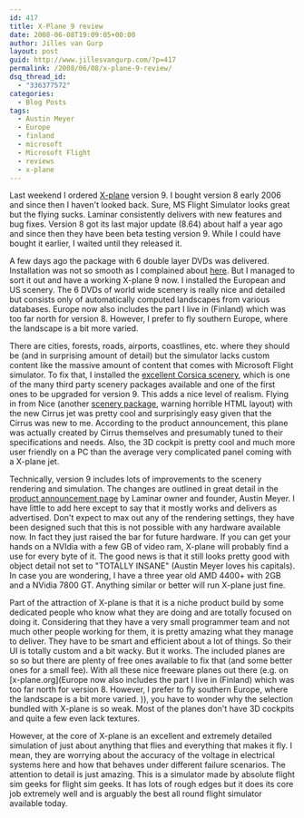 ```yaml
---
id: 417
title: X-Plane 9 review
date: 2008-06-08T19:09:05+00:00
author: Jilles van Gurp
layout: post
guid: http://www.jillesvangurp.com/?p=417
permalink: /2008/06/08/x-plane-9-review/
dsq_thread_id:
  - "336377572"
categories:
  - Blog Posts
tags:
  - Austin Meyer
  - Europe
  - finland
  - microsoft
  - Microsoft Flight
  - reviews
  - x-plane
---
```

Last weekend I ordered [X-plane](http://x-plane.com) version 9. I bought version 8 early 2006 and since then I haven't looked back. Sure, MS Flight Simulator looks great but the flying sucks. Laminar consistently delivers with new features and bug fixes. Version 8 got its last major update (8.64) about half a year ago and since then they have been beta testing version 9. While I could have bought it earlier, I waited until they released it.

A few days ago the package with 6 double layer DVDs was delivered. Installation was not so smooth as I complained about [here](http://xplanescenery.blogspot.com/2008/06/installer-chaos.html). But I managed to sort it out and have a working X-plane 9 now. I installed the European and US scenery. The 6 DVDs of world wide scenery is really nice and detailed but consists only of automatically computed landscapes from various databases. Europe now also includes the part I live in (Finland) which was too far north for version 8. However, I prefer to fly southern Europe, where the landscape is a bit more varied.

There are cities, forests, roads, airports, coastlines, etc. where they should be (and in surprising amount of detail) but the simulator lacks custom content like the massive amount of content that comes with Microsoft Flight simulator. To fix that, I installed the [excellent Corsica scenery](http://home.scarlet.be/~thdamman/xplane/scenery.htm), which is one of the many third party scenery packages available and one of the first ones to be upgraded for version 9. This adds a nice level of realism. Flying in from Nice (another [scenery package](http://teamskydream.free.fr/m-fly/index.html), warning horrible HTML layout) with the new Cirrus jet was pretty cool and surprisingly easy given that the Cirrus was new to me. According to the product announcement, this plane was actually created by Cirrus themselves and presumably tuned to their specifications and needs. Also, the 3D cockpit is pretty cool and much more user friendly on a PC than the average very complicated panel coming with a X-plane jet.

Technically, version 9 includes lots of improvements to the scenery rendering and simulation. The changes are outlined in great detail in the [product announcement page](http://x-plane.com) by Laminar owner and founder, Austin Meyer. I have little to add here except to say that it mostly works and delivers as advertised. Don't expect to max out any of the rendering settings, they have been designed such that this is not possible with any hardware available now. In fact they just raised the bar for future hardware. If you can get your hands on a NVIdia with a few GB of video ram, X-plane will probably find a use for every byte of it. The good news is that it still looks pretty good with object detail not set to "TOTALLY INSANE" (Austin Meyer loves his capitals). In case you are wondering, I have a three year old AMD 4400+ with 2GB and a NVidia 7800 GT. Anything similar or better will run X-plane just fine.

Part of the attraction of X-plane is that it is a niche product build by some dedicated people who know what they are doing and are totally focused on doing it. Considering that they have a very small programmer team and not much other people working for them, it is pretty amazing what they manage to deliver. They have to be smart and efficient about a lot of things. So their UI is totally custom and a bit wacky. But it works. The included planes are so so but there are plenty of free ones available to fix that (and some better ones for a small fee). With all these nice freeware planes out there (e.g. on [x-plane.org](Europe now also includes the part I live in (Finland) which was too far north for version 8. However, I prefer to fly southern Europe, where the landscape is a bit more varied. )), you have to wonder why the selection bundled with X-plane is so weak. Most of the planes don't have 3D cockpits and quite a few even lack textures.

However, at the core of X-plane is an excellent and extremely detailed simulation of just about anything that flies and everything that makes it fly. I mean, they are worrying about the accuracy of the voltage in electrical systems here and how that behaves under different failure scenarios. The attention to detail is just amazing. This is a simulator made by absolute flight sim geeks for flight sim geeks. It has lots of rough edges but it does its core job extremely well and is arguably the best all round flight simulator available today.